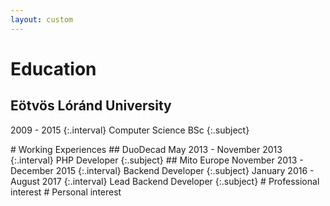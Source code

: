 ```yaml
---
layout: custom
---
```



# Education
<div class="section">

## Eötvös Lóránd University
2009 - 2015
{:.interval}
Computer Science BSc
{:.subject}

</div>
# Working Experiences
## DuoDecad
May 2013 - November 2013
{:.interval}
PHP Developer
{:.subject}
## Mito Europe
November 2013 - December 2015
{:.interval}
Backend Developer
{:.subject}
January 2016 - August 2017
{:.interval}
Lead Backend Developer
{:.subject}
# Professional interest
# Personal interest

